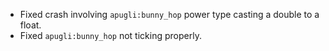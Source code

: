 - Fixed crash involving `apugli:bunny_hop` power type casting a double to a float.
- Fixed `apugli:bunny_hop` not ticking properly.